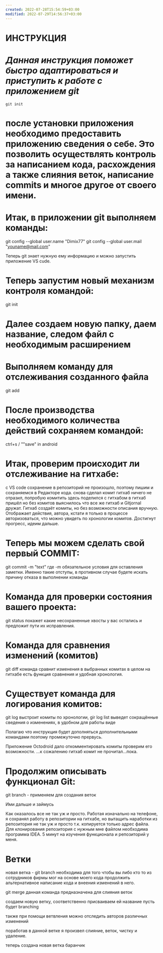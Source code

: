 ```yaml
---
created: 2022-07-28T15:54:59+03:00
modified: 2022-07-29T14:56:37+03:00
---
```


# **ИНСТРУКЦИЯ**

# *Данная инструкция поможет быстро адаптироваться и приступить к работе с приложением git*

    git init

# после установки приложения необходимо предоставить приложению сведения о себе. Это позволить осуществлять контроль за написанием кода, расхождения а также слияния веток, написание commits и многое другое от своего имени.
# Итак, в приложении git выполняем команды: 

git config --global user.name "Dimix77"
git config --global user.mail "youname@mail.com"

Теперь git знает нужную ему информацию и можно запустить приложение VS cude.

# Теперь запустим новый механизм контроля командой:

git init

# Далее создаем новую папку, даем название, следом файл с необходимым расширением

# Выполняем команду для отслеживания созданного файла

git add <falename>

# После производства необходимого количества действий сохраняем командой:

ctrl+s / ""save"  in android

# Итак, проверим происходит ли отслеживание на гитхабе:

с VS code сохранение в репозиторий не произошло, поэтому пишим и сохраняемся в Редакторе кода.
снова сделал комит
гитхаб ничего не отразил, попробую комитить здесь
поделился с гитхабом
в гитхаб пришёл но без комитов
выяснилось что все же гитхаб и Gitjornal дружат. Гитхаб создаёт комиты, но без возможности описания вручную. Отображает действия, автора, кстати я только в процессе авторизоваться, что можно увидеть по хронологии комитов. Достигнут прогресс, идеим дальше. 

# Теперь мы можем сделать свой первый COMMIT:

git commit -m "text" где -m обязательное условия для оставления заметки. Именно такие отступы, в противном случае будете искать причину отказа в выполнении команды

# Команда для проверки состояния вашего проекта:

git status покажет какие несохраненные хвосты у вас остались и предложит пути их исправления.

# Команда для сравнения изменений (комитов)

git diff команда сравнит изменения в выбранных комитах
в целом на гитхабе есть функция сравнения и удобная хронология.

# Существует команда для логирования комитов:

git log выстроит комиты по хронологии, gir log list выведет сокращённые сведения о изменениях, в удобном для работы виде

Полагаю что инструкция будет дополняться дополнительными командами поэтому промежуточно прервусь.

Приложение Octodroid дало откомментировать комиты проверим его возможности.
...к сожалению гитхаб комит не прочитал...пока.

# Продолжим описывать функционал Git:

git branch  - применяем для создания веток

Ими дальше и займусь

Как оказалось все не так уж и просто. Работая изначально на телефоне, я сохранял работу в репозитории на гитхабе, но вытащить наработки из репозитория не так уж и просто т.к. копируется только адрес файла. Для клонирования репозитория с нужным мне файлом необходима программа IDEA. 5 минут на изучения функционала и репозиторий у меня.

# Ветки

новая ветка - git branch необходима для того чтобы вы либо кто то из сотрудников фирмы мог на основе моего кода продолжить альтернативное написание кода и внеения изменений в него.

git merge  данная команда предназначена для слияния веток


создаем новую ветку, соответственно присваиваем ей название
пусть будет branching

также при помощи ветвления можно отследить авторов различных изменений 

поработав в данной ветке я произвел слияние, веток, чистку и удаление.

теперь создана новая ветка баранчик



